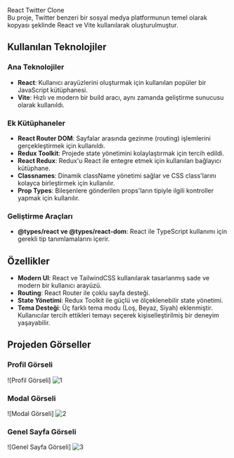 React Twitter Clone  
Bu proje, Twitter benzeri bir sosyal medya platformunun temel olarak kopyası şeklinde React ve Vite kullanılarak oluşturulmuştur.

## Kullanılan Teknolojiler

### Ana Teknolojiler

- **React**: Kullanıcı arayüzlerini oluşturmak için kullanılan popüler bir JavaScript kütüphanesi.
- **Vite**: Hızlı ve modern bir build aracı, aynı zamanda geliştirme sunucusu olarak kullanıldı.

### Ek Kütüphaneler

- **React Router DOM**: Sayfalar arasında gezinme (routing) işlemlerini gerçekleştirmek için kullanıldı.
- **Redux Toolkit**: Projede state yönetimini kolaylaştırmak için tercih edildi.
- **React Redux**: Redux'u React ile entegre etmek için kullanılan bağlayıcı kütüphane.
- **Classnames**: Dinamik className yönetimi sağlar ve CSS class'larını kolayca birleştirmek için kullanılır.
- **Prop Types**: Bileşenlere gönderilen props'ların tipiyle ilgili kontroller yapmak için kullanılır.

### Geliştirme Araçları

- **@types/react ve @types/react-dom**: React ile TypeScript kullanımı için gerekli tip tanımlamalarını içerir.

## Özellikler

- **Modern UI**: React ve TailwindCSS kullanılarak tasarlanmış sade ve modern bir kullanıcı arayüzü.
- **Routing**: React Router ile çoklu sayfa desteği.
- **State Yönetimi**: Redux Toolkit ile güçlü ve ölçeklenebilir state yönetimi.
- **Tema Desteği**: Üç farklı tema modu (Loş, Beyaz, Siyah) eklenmiştir. Kullanıcılar tercih ettikleri temayı seçerek kişiselleştirilmiş bir deneyim yaşayabilir.

## Projeden Görseller

### Profil Görseli

![Profil Görseli] ![1](https://github.com/user-attachments/assets/7ab03b3d-3754-4f77-8cc1-1f555573c5d8)

### Modal Görseli

![Modal Görseli] ![2](https://github.com/user-attachments/assets/c1714249-6051-4b51-97ac-213bae6871e2)

### Genel Sayfa Görseli

![Genel Sayfa Görseli] 
![3](https://github.com/user-attachments/assets/9ae1a876-bada-416f-a30f-fac63950db97)
